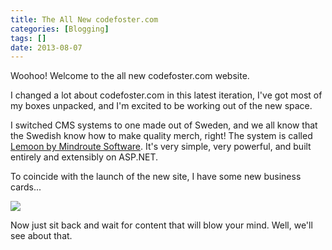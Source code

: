 ```yaml
---
title: The All New codefoster.com
categories: [Blogging]
tags: []
date: 2013-08-07
---
```


Woohoo! Welcome to the all new codefoster.com website.


I changed a lot about codefoster.com in this latest iteration, I've got most of my boxes unpacked, and I'm excited to be working out of the new space.

I switched CMS systems to one made out of Sweden, and we all know that the Swedish know how to make quality merch, right! The system is called [Lemoon by Mindroute Software](http://www.lemoon.com). It's very simple, very powerful, and built entirely and extensibly on ASP.NET.

To coincide with the launch of the new site, I have some new business cards...

![](/files/newblog_01.png)

Now just sit back and wait for content that will blow your mind. Well, we'll see about that.
